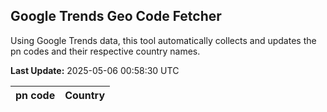 
## Google Trends Geo Code Fetcher

Using Google Trends data, this tool automatically collects and updates the pn codes and their respective country names.

**Last Update:** 2025-05-06 00:58:30 UTC

| pn code | Country |
|---------|---------|
